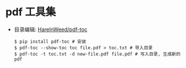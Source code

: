 # pdf 工具集

- 目录编辑: [HareInWeed/pdf-toc](https://github.com/HareInWeed/pdf-toc)
  ```
  $ pip install pdf-toc # 安装
  $ pdf-toc --show-toc toc file.pdf > toc.txt # 导入目录
  $ pdf-toc -t toc.txt -d new-file.pdf file.pdf # 写入目录, 生成新的 pdf
  ```
